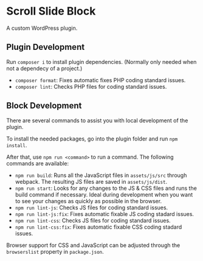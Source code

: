 # Scroll Slide Block
A custom WordPress plugin.

## Plugin Development

Run `composer i` to install plugin dependencies. (Normally only needed when not a dependecy of a project.)

* `composer format`: Fixes automatic fixes PHP coding standard issues.
* `composer lint`: Checks PHP files for coding standard issues.

## Block Development

There are several commands to assist you with local development of the plugin.

To install the needed packages, go into the plugin folder and run `npm install`.

After that, use `npm run <command>` to run a command. The following commands are available:

* `npm run build`: Runs all the JavaScript files in `assets/js/src` through webpack. The resulting JS files are saved in `assets/js/dist`.
* `npm run start`: Looks for any changes to the JS & CSS files and runs the build command if necessary. Ideal during development when you want to see your changes as quickly as possible in the browser.
* `npm run lint-js`: Checks JS files for coding standard issues.
* `npm run lint-js:fix`: Fixes automatic fixable JS coding stadard issues.
* `npm run lint-css`: Checks JS files for coding standard issues.
* `npm run lint-css:fix`: Fixes automatic fixable CSS coding stadard issues.

Browser support for CSS and JavaScript can be adjusted through the `browserslist` property in `package.json`.
